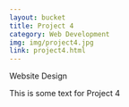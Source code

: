 ```yaml
---
layout: bucket
title: Project 4
category: Web Development
img: img/project4.jpg
link: project4.html
---
```


Website Design

This is some text for Project 4